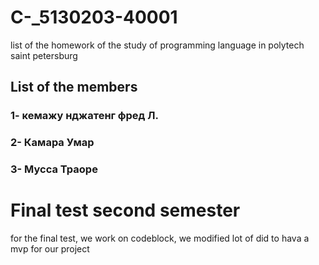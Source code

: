 # C-_5130203-40001
list of the homework of the study of programming language in polytech saint petersburg
## List of the members
### 1- кемажу нджатенг фред Л.
### 2- Камара Умар
### 3- Мусса Траоре
# Final test second semester
for the final test, we work on codeblock, we modified lot of did to hava a mvp for our project
